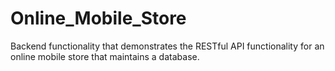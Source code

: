 # Online_Mobile_Store
Backend functionality that demonstrates the RESTful API functionality for an online mobile store that maintains a database.
